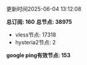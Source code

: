 更新时间2025-06-04 13:12:08

**总订阅: 160**
**总节点: 38975**
- vless节点: 17318
- hysteria2节点: 2

**google ping有效节点: 153**
